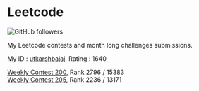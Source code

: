 # Leetcode 

![GitHub followers](https://img.shields.io/github/followers/utkarshbajaj?label=Follow&style=social)

My Leetcode contests and month long challenges submissions. 

My ID : <a href="https://leetcode.com/utkarshbajaj">utkarshbajaj</a>, Rating : 1640

<a href="https://leetcode.com/contest/weekly-contest-200">Weekly Contest 200</a>, Rank 2796 / 15383
<br>
<a href = "https://leetcode.com/contest/weekly-contest-205">Weekly Contest 205</a>, Rank 2236 / 13171
